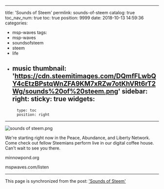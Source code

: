 
---
title: 'Sounds of Steem'
permlink: sounds-of-steem
catalog: true
toc_nav_num: true
toc: true
position: 9999
date: 2018-10-13 14:59:36
categories:
- msp-waves
tags:
- msp-waves
- soundsofsteem
- steem
- life
- music
thumbnail: 'https://cdn.steemitimages.com/DQmfFLwbQY4cEtzBPstqWnZFA9KM7xRZw7otKhVRt6rT2Wg/sounds%20of%20steem.png'
sidebar:
    right:
        sticky: true
widgets:
    -
        type: toc
        position: right
---


![sounds of steem.png](https://cdn.steemitimages.com/DQmfFLwbQY4cEtzBPstqWnZFA9KM7xRZw7otKhVRt6rT2Wg/sounds%20of%20steem.png)

We're starting right now in the Peace, Abundance, and Liberty Network.  Come check out fellow Steemians perform live in our digital coffee house.  Can't wait to see you there.

minnowpond.org

mspwaves.com/listen

- - -

This page is synchronized from the post: ['Sounds of Steem'](https://steemit.com/@aggroed/sounds-of-steem)
